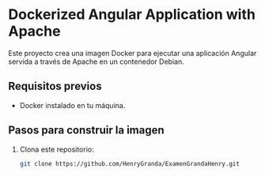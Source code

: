# Dockerized Angular Application with Apache

Este proyecto crea una imagen Docker para ejecutar una aplicación Angular servida a través de Apache en un contenedor Debian.

## Requisitos previos
- Docker instalado en tu máquina.

## Pasos para construir la imagen

1. Clona este repositorio:
   ```bash
   git clone https://github.com/HenryGranda/ExamenGrandaHenry.git
   
